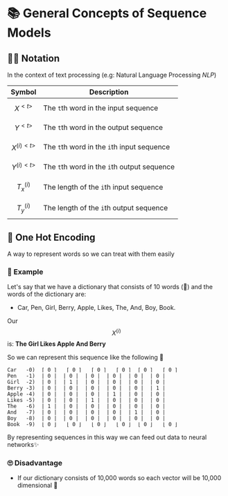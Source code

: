 # 📚 General Concepts of Sequence Models

## 👩‍🏫 Notation

In the context of text processing (e.g: Natural Language Processing _NLP_)

| Symbol                             | Description                                 |
| ---------------------------------- |---------------------------------------------|
| $$X^{<t>}$$           | The `t`th word in the input sequence        |
| $$Y^{<t>}$$             | The `t`th word in the output sequence       |
| $$X^{(i)<t>}$$   | The `t`th word in the `i`th input sequence  |
| $$Y^{(i)<t>}$$   | The `t`th word in the `i`th output sequence |
| $$T^{(i)}_x$$ | The length of the `i`th input sequence      |
| $$T^{(i)}_y$$ | The length of the `i`th output sequence     |

## 🚀 One Hot Encoding
A way to represent words so we can treat with them easily 

### 🔎 Example
Let's say that we have a dictionary that consists of 10 words (🤭) and the words of the dictionary are: 
- Car, Pen, Girl, Berry, Apple, Likes, The, And, Boy, Book.

Our $$X^{(i)}$$ is: **The Girl Likes Apple And Berry**

So we can represent this sequence like the following 👀

```
Car   -0)  ⌈ 0 ⌉   ⌈ 0 ⌉   ⌈ 0 ⌉   ⌈ 0 ⌉  ⌈ 0 ⌉   ⌈ 0 ⌉ 
Pen   -1)  | 0 |  | 0 |  | 0 |  | 0 |  | 0 |  | 0 |
Girl  -2)  | 0 |  | 1 |  | 0 |  | 0 |  | 0 |  | 0 |
Berry -3)  | 0 |  | 0 |  | 0 |  | 0 |  | 0 |  | 1 |
Apple -4)  | 0 |  | 0 |  | 0 |  | 1 |  | 0 |  | 0 |
Likes -5)  | 0 |  | 0 |  | 1 |  | 0 |  | 0 |  | 0 |
The   -6)  | 1 |  | 0 |  | 0 |  | 0 |  | 0 |  | 0 |
And   -7)  | 0 |  | 0 |  | 0 |  | 0 |  | 1 |  | 0 |
Boy   -8)  | 0 |  | 0 |  | 0 |  | 0 |  | 0 |  | 0 |
Book  -9)  ⌊ 0 ⌋   ⌊ 0 ⌋   ⌊ 0 ⌋   ⌊ 0 ⌋  ⌊ 0 ⌋   ⌊ 0 ⌋
```

By representing sequences in this way we can feed out data to neural networks✨

### 🙄 Disadvantage
- If our dictionary consists of 10,000 words so each vector will be 10,000 dimensional 🤕 
